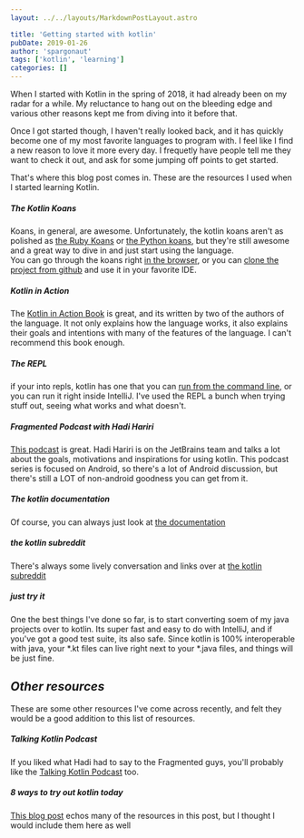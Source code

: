 ```yaml
---
layout: ../../layouts/MarkdownPostLayout.astro

title: 'Getting started with kotlin'
pubDate: 2019-01-26
author: 'spargonaut'
tags: ['kotlin', 'learning']
categories: []
---
```



When I started with Kotlin in the spring of 2018, it had already been on my radar for a while. 
My reluctance to hang out on the bleeding edge and various other reasons kept me from diving into it before that.  

Once I got started though, I haven't really looked back, and it has quickly become one of my most favorite languages to program with.
I feel like I find a new reason to love it more every day. 
I frequetly have people tell me they want to check it out, and ask for some jumping off points to get started.  

That's where this blog post comes in.  These are the resources I used when I started learning Kotlin.

##### The Kotlin Koans
Koans, in general, are awesome.  Unfortunately, the kotlin koans aren't as polished as [the Ruby Koans](http://rubykoans.com/) or [the Python koans](https://github.com/gregmalcolm/python_koans), but they're still awesome and a great way to dive in and just start using the language.  
You can go through the koans right [in the browser](https://play.kotlinlang.org/koans/overview), or you can [clone the project from github](https://github.com/Kotlin/kotlin-koans) and use it in your favorite IDE.  

##### Kotlin in Action  
The [Kotlin in Action Book](https://www.manning.com/books/kotlin-in-action) is great, and its written by two of the authors of the language.  It not only explains how the language works, it also explains their goals and intentions with many of the features of the language.  I can't recommend this book enough.

##### The REPL
if your into repls, kotlin has one that you can [run from the command line](https://kotlinlang.org/docs/tutorials/command-line.html), or you can run it right inside IntelliJ.  I've used the REPL a bunch when trying stuff out, seeing what works and what doesn't. 

##### Fragmented Podcast with Hadi Hariri
[This podcast](https://fragmentedpodcast.com/tag/hadi/) is great.  Hadi Hariri is on the JetBrains team and talks a lot about the goals, motivations and inspirations for using kotlin.  This podcast series is focused on Android, so there's a lot of Android discussion, but there's still a LOT of non-android goodness you can get from it.

##### The kotlin documentation
Of course, you can always just look at [the documentation](https://kotlinlang.org/docs/reference/)

##### the kotlin subreddit
There's always some lively conversation and links over at [the kotlin subreddit](https://www.reddit.com/r/kotlin)

##### just try it
One the best things I've done so far, is to start converting soem of my java projects over to kotlin.  Its super fast and easy to do with IntelliJ, and if you've got a good test suite, its also safe.  Since kotlin is 100% interoperable with java, your \*.kt files can live right next to your \*.java files, and things will be just fine.

## _Other resources_
These are some other resources I've come across recently, and felt they would be a good addition to this list of resources.

##### Talking Kotlin Podcast
If you liked what Hadi had to say to the Fragmented guys, you'll probably like the [Talking Kotlin Podcast](http://talkingkotlin.com/) too.

##### 8 ways to try out kotlin today
[This blog post](https://medium.com/@n8ebel/8-ways-to-try-out-kotlin-today-27a586db9a20) echos many of the resources in this post, but I thought I would include them here as well


